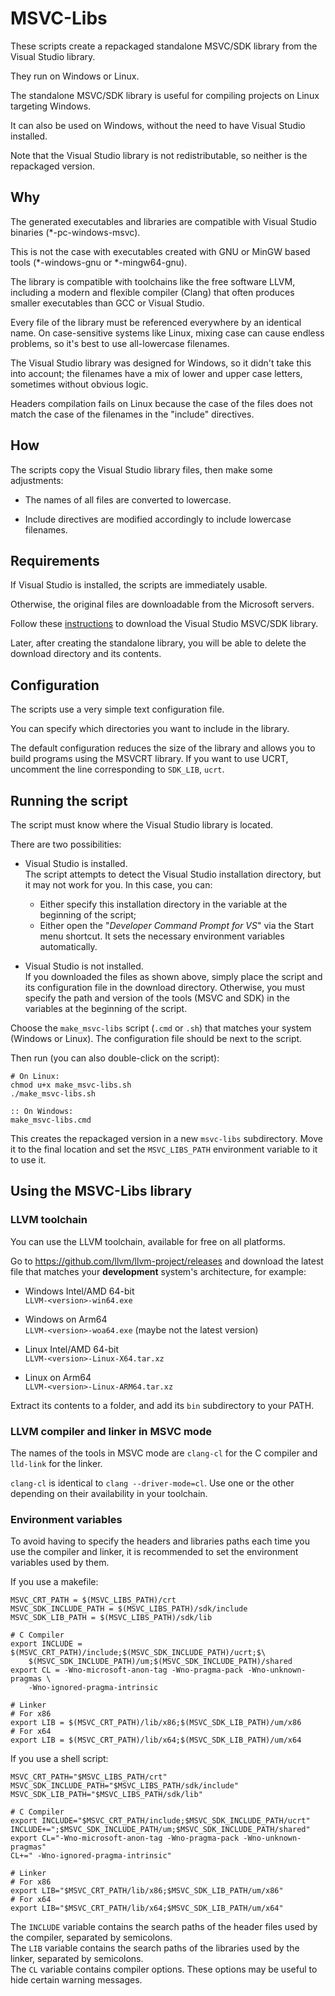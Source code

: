 MSVC-Libs
=========

These scripts create a repackaged standalone MSVC/SDK library from the Visual
Studio library.

They run on Windows or Linux.

The standalone MSVC/SDK library is useful for compiling projects on Linux 
targeting Windows.

It can also be used on Windows, without the need to have Visual Studio
installed.

Note that the Visual Studio library is not redistributable, so neither is the
repackaged version.


Why
---

The generated executables and libraries are compatible with Visual Studio 
binaries (*-pc-windows-msvc).

This is not the case with executables created with GNU or MinGW based tools
(*-windows-gnu or *-mingw64-gnu).

The library is compatible with toolchains like the free software LLVM,
including a modern and flexible compiler (Clang) that often produces
smaller executables than GCC or Visual Studio.

Every file of the library must be referenced everywhere by an identical name.
On case-sensitive systems like Linux, mixing case can cause endless problems,
so it's best to use all-lowercase filenames.

The Visual Studio library was designed for Windows, so it didn't take this into
account; the filenames have a mix of lower and upper case letters, sometimes
without obvious logic.

Headers compilation fails on Linux because the case of the files does not match
the case of the filenames in the "include" directives.


How
---

The scripts copy the Visual Studio library files, then make some adjustments:

- The names of all files are converted to lowercase.

- Include directives are modified accordingly to include lowercase filenames.



Requirements
------------

If Visual Studio is installed, the scripts are immediately usable.

Otherwise, the original files are downloadable from the Microsoft servers.

Follow these [instructions](/download_vslib.md) to download the Visual Studio
MSVC/SDK library.

Later, after creating the standalone library, you will be able to delete the
download directory and its contents.



Configuration
-------------

The scripts use a very simple text configuration file.

You can specify which directories you want to include in the library.

The default configuration reduces the size of the library and allows you
to build programs using the MSVCRT library. If you want to use UCRT, 
uncomment the line corresponding to `SDK_LIB`, `ucrt`.


Running the script
------------------

The script must know where the Visual Studio library is located.

There are two possibilities:

- Visual Studio is installed.  
The script attempts to detect the Visual Studio installation directory,
but it may not work for you. In this case, you can:

  * Either specify this installation directory in the variable at the beginning
  of the script;
  * Either open the "_Developer Command Prompt for VS_" via the Start menu
  shortcut. It sets the necessary environment variables automatically.

- Visual Studio is not installed.  
If you downloaded the files as shown above, simply place the script and its 
configuration file in the download directory. 
Otherwise, you must specify the path and version of the tools (MSVC and SDK)
in the variables at the beginning of the script.

Choose the `make_msvc-libs` script (`.cmd` or `.sh`) that matches your system
(Windows or Linux). The configuration file should be next to the script.

Then run (you can also double-click on the script):

	# On Linux:
	chmod u+x make_msvc-libs.sh
	./make_msvc-libs.sh
	
	:: On Windows:
	make_msvc-libs.cmd

This creates the repackaged version in a new `msvc-libs` subdirectory.
Move it to the final location and set the `MSVC_LIBS_PATH` environment 
variable to it to use it.



Using the MSVC-Libs library
---------------------------

### LLVM toolchain
You can use the LLVM toolchain, available for free on all platforms.

Go to <https://github.com/llvm/llvm-project/releases> and download the latest
file that matches your __development__ system's architecture, for example:  

- Windows Intel/AMD 64-bit  
`LLVM-<version>-win64.exe`

- Windows on Arm64  
`LLVM-<version>-woa64.exe` (maybe not the latest version)

- Linux Intel/AMD 64-bit   
`LLVM-<version>-Linux-X64.tar.xz`

- Linux on Arm64  
`LLVM-<version>-Linux-ARM64.tar.xz`

Extract its contents to a folder, and add its `bin` subdirectory to your PATH.


### LLVM compiler and linker in MSVC mode

The names of the tools in MSVC mode are `clang-cl` for the C compiler and 
`lld-link` for the linker.

`clang-cl` is identical to `clang --driver-mode=cl`.
Use one or the other depending on their availability in your toolchain.


### Environment variables

To avoid having to specify the headers and libraries paths each time you use
the compiler and linker, it is recommended to set the environment variables
used by them.

If you use a makefile:

	MSVC_CRT_PATH = $(MSVC_LIBS_PATH)/crt
	MSVC_SDK_INCLUDE_PATH = $(MSVC_LIBS_PATH)/sdk/include
	MSVC_SDK_LIB_PATH = $(MSVC_LIBS_PATH)/sdk/lib

	# C Compiler
	export INCLUDE = $(MSVC_CRT_PATH)/include;$(MSVC_SDK_INCLUDE_PATH)/ucrt;$\
		$(MSVC_SDK_INCLUDE_PATH)/um;$(MSVC_SDK_INCLUDE_PATH)/shared
	export CL = -Wno-microsoft-anon-tag -Wno-pragma-pack -Wno-unknown-pragmas \
		-Wno-ignored-pragma-intrinsic

	# Linker
	# For x86
	export LIB = $(MSVC_CRT_PATH)/lib/x86;$(MSVC_SDK_LIB_PATH)/um/x86
	# For x64
	export LIB = $(MSVC_CRT_PATH)/lib/x64;$(MSVC_SDK_LIB_PATH)/um/x64


If you use a shell script:

	MSVC_CRT_PATH="$MSVC_LIBS_PATH/crt"
	MSVC_SDK_INCLUDE_PATH="$MSVC_LIBS_PATH/sdk/include"
	MSVC_SDK_LIB_PATH="$MSVC_LIBS_PATH/sdk/lib"

	# C Compiler
	export INCLUDE="$MSVC_CRT_PATH/include;$MSVC_SDK_INCLUDE_PATH/ucrt"
	INCLUDE+=";$MSVC_SDK_INCLUDE_PATH/um;$MSVC_SDK_INCLUDE_PATH/shared"
	export CL="-Wno-microsoft-anon-tag -Wno-pragma-pack -Wno-unknown-pragmas"
	CL+=" -Wno-ignored-pragma-intrinsic"

	# Linker
	# For x86
	export LIB="$MSVC_CRT_PATH/lib/x86;$MSVC_SDK_LIB_PATH/um/x86"
	# For x64
	export LIB="$MSVC_CRT_PATH/lib/x64;$MSVC_SDK_LIB_PATH/um/x64"

The `INCLUDE` variable contains the search paths of the header files used by
the compiler, separated by semicolons.  
The `LIB` variable contains the search paths of the libraries used by the
linker, separated by semicolons.  
The `CL` variable contains compiler options. These options may be useful to
hide certain warning messages.
